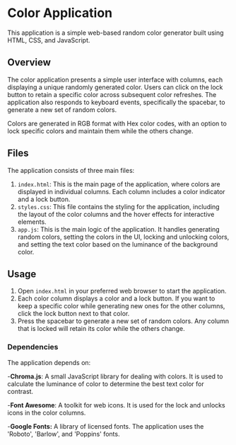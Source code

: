 # Color Application
This application is a simple web-based random color generator built using HTML, CSS, and JavaScript.

## Overview
The color application presents a simple user interface with columns, each displaying a unique randomly generated color. Users can click on the lock button to retain a specific color across subsequent color refreshes. The application also responds to keyboard events, specifically the spacebar, to generate a new set of random colors.

Colors are generated in RGB format with Hex color codes, with an option to lock specific colors and maintain them while the others change.

## Files
The application consists of three main files:

1. `index.html`: This is the main page of the application, where colors are displayed in individual columns. Each column includes a color indicator and a lock button.
2. `styles.css`: This file contains the styling for the application, including the layout of the color columns and the hover effects for interactive elements.
3. `app.js`: This is the main logic of the application. It handles generating random colors, setting the colors in the UI, locking and unlocking colors, and setting the text color based on the luminance of the background color.

## Usage

1. Open `index.html` in your preferred web browser to start the application.
2. Each color column displays a color and a lock button. If you want to keep a specific color while generating new ones for the other columns, click the lock button next to that color.
3. Press the spacebar to generate a new set of random colors. Any column that is locked will retain its color while the others change.

### Dependencies
The application depends on:

-**Chroma.js**: A small JavaScript library for dealing with colors. It is used to calculate the luminance of color to determine the best text color for contrast.

-**Font Awesome**: A toolkit for web icons. It is used for the lock and unlocks icons in the color columns.

-**Google Fonts:** A library of licensed fonts. The application uses the 'Roboto', 'Barlow', and 'Poppins' fonts.

